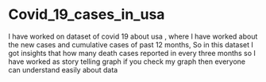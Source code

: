 # Covid_19_cases_in_usa
I have worked on dataset of covid 19 about usa , where I have worked about the new cases and cumulative cases of past 12 months, So in this dataset I got insights that how many death cases reported in every three months so I have worked as story telling graph if you check my graph then everyone can understand easily about data

